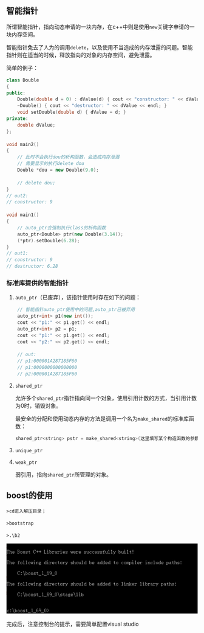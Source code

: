 ## 智能指针

所谓智能指针，指向动态申请的一块内存，在c++中则是使用`new`关键字申请的一块内存空间。

智能指针免去了人为的调用`delete`，以及使用不当造成的内存泄露的问题。智能指针则在适当的时候，释放指向的对象的内存空间，避免泄露。

简单的例子：

```c++
class Double
{
public:
	Double(double d = 0) : dValue(d) { cout << "constructor: " << dValue << endl; }
	~Double() { cout << "destructor: " << dValue << endl; }
	void setDouble(double d) { dValue = d; }
private:
	double dValue;
};

void main2()
{
	// 此时不会执行dou的析构函数，会造成内存泄漏
	// 需要显示的执行delete dou
	Double *dou = new Double(9.0);

	// delete dou;
}
// out2:
// constructor: 9

void main1()
{
	// auto_ptr会强制执行class的析构函数
	auto_ptr<Double> ptr(new Double(3.14));
	(*ptr).setDouble(6.28);
}
// out1:
// constructor: 9
// destructor: 6.28
```

### 标准库提供的智能指针

1. `auto_ptr`（已废弃），该指针使用时存在如下的问题：

```c++
	// 智能指针auto_ptr使用中的问题,auto_ptr已被弃用
	auto_ptr<int> p1(new int());
	cout << "p1:" << p1.get() << endl;
	auto_ptr<int> p2 = p1;
	cout << "p1:" << p1.get() << endl;
	cout << "p2:" << p2.get() << endl;

	// out:
	// p1:000001A287185F60
	// p1:0000000000000000
	// p2:000001A287185F60
```

2. `shared_ptr`

   允许多个`shared_ptr`指针指向同一个对象，使用引用计数的方式，当引用计数为0时，销毁对象。

   最安全的分配和使用动态内存的方法是调用一个名为`make_shared`的标准库函数：

   ```c++
   shared_ptr<string> pstr = make_shared<string>(这里填写某个构造函数的参数列表)
   ```

3. `unique_ptr`

4. `weak_ptr`

   弱引用，指向`shared_ptr`所管理的对象。

## boost的使用

```
>cd进入解压目录；

>bootstrap

>.\b2
```

![](2019-03-01_143504.png)

完成后，注意控制台的提示，需要简单配置visual studio